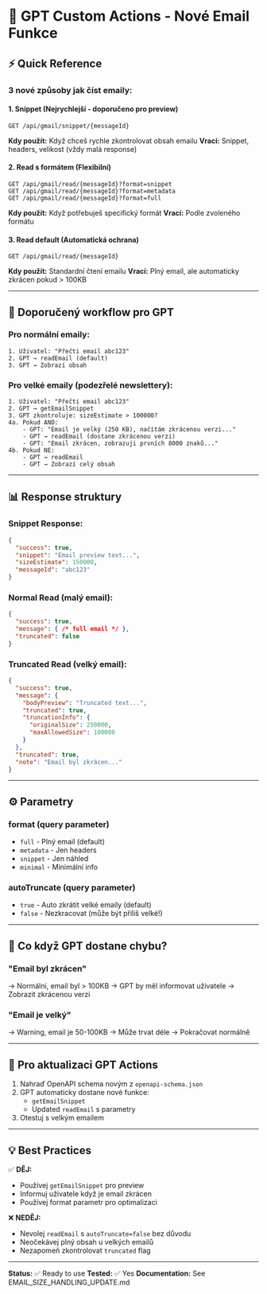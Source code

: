 # 🤖 GPT Custom Actions - Nové Email Funkce

## ⚡ Quick Reference

### 3 nové způsoby jak číst emaily:

#### 1. **Snippet** (Nejrychlejší - doporučeno pro preview)
```
GET /api/gmail/snippet/{messageId}
```
**Kdy použít:** Když chceš rychle zkontrolovat obsah emailu
**Vrací:** Snippet, headers, velikost (vždy malá response)

#### 2. **Read s formátem** (Flexibilní)
```
GET /api/gmail/read/{messageId}?format=snippet
GET /api/gmail/read/{messageId}?format=metadata
GET /api/gmail/read/{messageId}?format=full
```
**Kdy použít:** Když potřebuješ specifický formát
**Vrací:** Podle zvoleného formátu

#### 3. **Read default** (Automatická ochrana)
```
GET /api/gmail/read/{messageId}
```
**Kdy použít:** Standardní čtení emailu
**Vrací:** Plný email, ale automaticky zkrácen pokud > 100KB

---

## 🎯 Doporučený workflow pro GPT

### Pro normální emaily:
```
1. Uživatel: "Přečti email abc123"
2. GPT → readEmail (default)
3. GPT → Zobrazí obsah
```

### Pro velké emaily (podezřelé newslettery):
```
1. Uživatel: "Přečti email abc123"
2. GPT → getEmailSnippet
3. GPT zkontroluje: sizeEstimate > 100000?
4a. Pokud ANO:
    - GPT: "Email je velký (250 KB), načítám zkrácenou verzi..."
    - GPT → readEmail (dostane zkrácenou verzi)
    - GPT: "Email zkrácen, zobrazuji prvních 8000 znaků..."
4b. Pokud NE:
    - GPT → readEmail
    - GPT → Zobrazí celý obsah
```

---

## 📊 Response struktury

### Snippet Response:
```json
{
  "success": true,
  "snippet": "Email preview text...",
  "sizeEstimate": 150000,
  "messageId": "abc123"
}
```

### Normal Read (malý email):
```json
{
  "success": true,
  "message": { /* full email */ },
  "truncated": false
}
```

### Truncated Read (velký email):
```json
{
  "success": true,
  "message": {
    "bodyPreview": "Truncated text...",
    "truncated": true,
    "truncationInfo": {
      "originalSize": 250000,
      "maxAllowedSize": 100000
    }
  },
  "truncated": true,
  "note": "Email byl zkrácen..."
}
```

---

## ⚙️ Parametry

### format (query parameter)
- `full` - Plný email (default)
- `metadata` - Jen headers
- `snippet` - Jen náhled
- `minimal` - Minimální info

### autoTruncate (query parameter)
- `true` - Auto zkrátit velké emaily (default)
- `false` - Nezkracovat (může být příliš velké!)

---

## 🚨 Co když GPT dostane chybu?

### "Email byl zkrácen"
→ Normální, email byl > 100KB
→ GPT by měl informovat uživatele
→ Zobrazit zkrácenou verzi

### "Email je velký"
→ Warning, email je 50-100KB
→ Může trvat déle
→ Pokračovat normálně

---

## 📝 Pro aktualizaci GPT Actions

1. Nahraď OpenAPI schema novým z `openapi-schema.json`
2. GPT automaticky dostane nové funkce:
   - `getEmailSnippet`
   - Updated `readEmail` s parametry
3. Otestuj s velkým emailem

---

## 💡 Best Practices

✅ **DĚJ:**
- Používej `getEmailSnippet` pro preview
- Informuj uživatele když je email zkrácen
- Používej format parametr pro optimalizaci

❌ **NEDĚJ:**
- Nevolej `readEmail` s `autoTruncate=false` bez důvodu
- Neočekávej plný obsah u velkých emailů
- Nezapomeň zkontrolovat `truncated` flag

---

**Status:** ✅ Ready to use
**Tested:** ✅ Yes
**Documentation:** See EMAIL_SIZE_HANDLING_UPDATE.md

